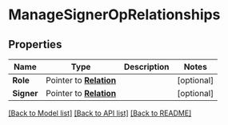 # ManageSignerOpRelationships

## Properties
Name | Type | Description | Notes
------------ | ------------- | ------------- | -------------
**Role** | Pointer to [**Relation**](Relation.md) |  | [optional] 
**Signer** | Pointer to [**Relation**](Relation.md) |  | [optional] 

[[Back to Model list]](../README.md#documentation-for-models) [[Back to API list]](../README.md#documentation-for-api-endpoints) [[Back to README]](../README.md)


